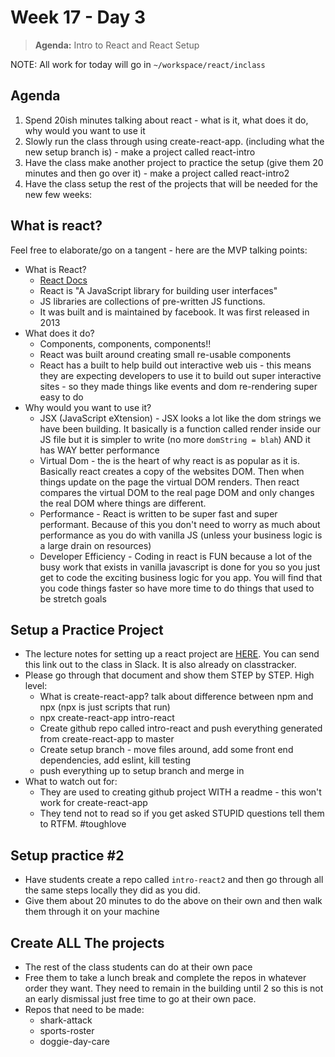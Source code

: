 # Week 17 - Day 3

> **Agenda:** Intro to React and React Setup

NOTE:  All work for today will go in `~/workspace/react/inclass`

## Agenda
1. Spend 20ish minutes talking about react - what is it, what does it do, why would you want to use it
2. Slowly run the class through using create-react-app. (including what the new setup branch is) - make a project called react-intro
3. Have the class make another project to practice the setup (give them 20 minutes and then go over it) - make a project called react-intro2
4. Have the class setup the rest of the projects that will be needed for the new few weeks:

## What is react?
Feel free to elaborate/go on a tangent - here are the MVP talking points:
* What is React?
  * [React Docs](https://reactjs.org/)
  * React is "A JavaScript library for building user interfaces"
  * JS libraries are collections of pre-written JS functions.
  * It was built and is maintained by facebook.  It was first released in 2013
* What does it do?
  * Components, components, components!!
  * React was built around creating small re-usable components
  * React has a built to help build out interactive web uis - this means they are expecting developers to use it to build out super interactive sites - so they made things like events and dom re-rendering super easy to do
* Why would you want to use it?
  * JSX (JavaScript eXtension) -  JSX looks a lot like the dom strings we have been building. It basically is a function called render inside our JS file but it is simpler to write (no more `domString = blah`) AND it has WAY better performance
  * Virtual Dom - the is the heart of why react is as popular as it is.  Basically react creates a copy of the websites DOM.  Then when things update on the page the virtual DOM renders.  Then react compares the virtual DOM to the real page DOM and only changes the real DOM where things are different.
  *  Performance - React is written to be super fast and super performant.  Because of this you don't need to worry as much about performance as you do with vanilla JS (unless your business logic is a large drain on resources)
  * Developer Efficiency - Coding in react is FUN because a lot of the busy work that exists in vanilla javascript is done for you so you just get to code the exciting business logic for you app. You will find that you code things faster so have more time to do things that used to be stretch goals

## Setup a Practice Project
* The lecture notes for setting up a react project are [HERE](https://github.com/nss-nightclass-projects/Night-Class-Resources/blob/react/book-4-react/chapters/react-setup.md).  You can send this link out to the class in Slack.  It is also already on classtracker.
* Please go through that document and show them STEP by STEP.  High level:
  * What is create-react-app?  talk about difference between npm and npx (npx is just scripts that run)
  * npx create-react-app intro-react
  * Create github repo called intro-react and push everything generated from create-react-app to master
  * Create setup branch - move files around, add some front end dependencies, add eslint, kill testing
  * push everything up to setup branch and merge in
* What to watch out for:
  * They are used to creating github project WITH a readme - this won't work for create-react-app
  * They tend not to read so if you get asked STUPID questions tell them to RTFM. #toughlove

## Setup practice #2
* Have students create a repo called `intro-react2` and then go through all the same steps locally they did as you did.
* Give them about 20 minutes to do the above on their own and then walk them through it on your machine

## Create ALL The projects
* The rest of the class students can do at their own pace
* Free them to take a lunch break and complete the repos in whatever order they want.  They need to remain in the building until 2 so this is not an early dismissal just free time to go at their own pace.
* Repos that need to be made:
  * shark-attack
  * sports-roster
  * doggie-day-care